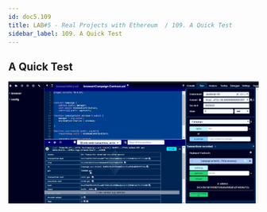```yaml
---
id: doc5.109
title: LAB#5 - Real Projects with Ethereum  / 109. A Quick Test 
sidebar_label: 109. A Quick Test
---
```


## A Quick Test


![alt text](.\assets\Imagem109_1.jpg)

